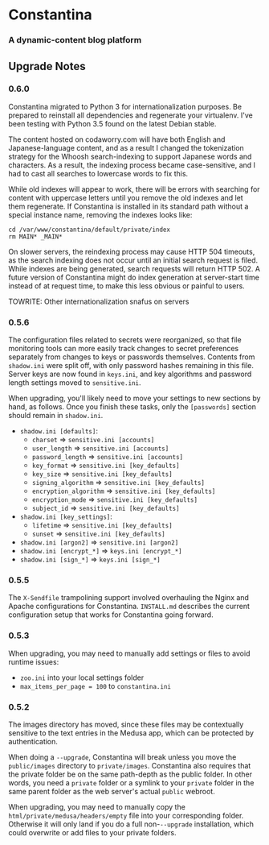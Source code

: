 # Constantina
### A dynamic-content blog platform

## Upgrade Notes

### 0.6.0

Constantina migrated to Python 3 for internationalization purposes. Be prepared to reinstall all dependencies and regenerate your virtualenv. I've been testing with Python 3.5 found on the latest Debian stable.

The content hosted on codaworry.com will have both English and Japanese-language content, and as a result I changed the tokenization strategy for the Whoosh search-indexing to support Japanese words and characters. As a result, the indexing process became case-sensitive, and I had to cast all searches to lowercase words to fix this.

While old indexes will appear to work, there will be errors with searching for content with uppercase letters until you remove the old indexes and let them regenerate. If Constantina is installed in its standard path without a special instance name, removing the indexes looks like:

```
cd /var/www/constantina/default/private/index
rm MAIN* _MAIN*
```

On slower servers, the reindexing process may cause HTTP 504 timeouts, as the search indexing does not occur until an initial search request is filed. While indexes are being generated, search requests will return HTTP 502. A future version of Constantina might do index generation at server-start time instead of at request time, to make this less obvious or painful to users.

TOWRITE: Other internationalization snafus on servers


### 0.5.6

The configuration files related to secrets were reorganized, so that file monitoring tools can more easily track changes to secret preferences separately from changes to keys or passwords themselves. Contents from `shadow.ini` were split off, with only password hashes remaining in this file. Server keys are now found in `keys.ini`, and key algorithms and password length settings moved to `sensitive.ini`.

When upgrading, you'll likely need to move your settings to new sections by hand, as follows. Once you finish these tasks, only the `[passwords]` section should remain in `shadow.ini`.

 * `shadow.ini [defaults]`:
   * `charset` => `sensitive.ini [accounts]`
   * `user_length` => `sensitive.ini [accounts]`
   * `password_length` => `sensitive.ini [accounts]`
   * `key_format` => `sensitive.ini [key_defaults]`
   * `key_size` => `sensitive.ini [key_defaults]`
   * `signing_algorithm` => `sensitive.ini [key_defaults]`
   * `encryption_algorithm` => `sensitive.ini [key_defaults]`
   * `encryption_mode` => `sensitive.ini [key_defaults]`
   * `subject_id` => `sensitive.ini [key_defaults]`
 * `shadow.ini [key_settings]`:
   * `lifetime` => `sensitive.ini [key_defaults]`
   * `sunset` => `sensitive.ini [key_defaults]`
 * `shadow.ini [argon2]` => `sensitive.ini [argon2]`
 * `shadow.ini [encrypt_*]` => `keys.ini [encrypt_*]`
 * `shadow.ini [sign_*]` => `keys.ini [sign_*]`

### 0.5.5

The `X-Sendfile` trampolining support involved overhauling the Nginx and Apache configurations for Constantina. `INSTALL.md` describes the current configuration setup that works for Constantina going forward. 

### 0.5.3

When upgrading, you may need to manually add settings or files to avoid runtime issues:

 * `zoo.ini` into your local settings folder
 * `max_items_per_page = 100` to `constantina.ini`

### 0.5.2

The images directory has moved, since these files may be contextually sensitive to the text entries in the Medusa app, which can be protected by authentication.

When doing a `--upgrade`, Constantina will break unless you move the `public/images` directory to `private/images`. Constantina also requires that the private folder be on the same path-depth as the public folder. In other words, you need a `private` folder or a symlink to your `private` folder in the same parent folder as the web server's actual `public` webroot.

When upgrading, you may need to manually copy the `html/private/medusa/headers/empty` file into your corresponding folder. Otherwise it will only land if you do a full non-`--upgrade` installation, which could overwrite or add files to your private folders.
